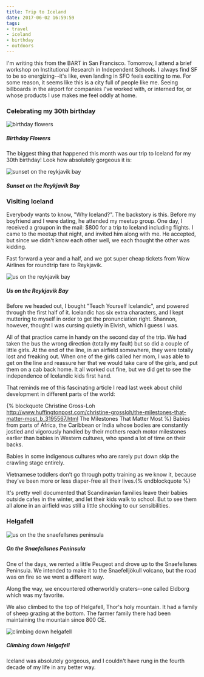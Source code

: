 ```yaml
---
title: Trip to Iceland
date: 2017-06-02 16:59:59
tags:
- travel
- iceland
- birthday
- outdoors
---
```



I'm writing this from the BART in San Francisco. Tomorrow, I attend a brief workshop on Institutional Research in Independent Schools. I always find SF to be so energizing--it's like, even landing in SFO feels exciting to me. For some reason, it seems like this is a city full of people like me. Seeing billboards in the airport for companies I've worked with, or interned for, or whose products I use makes me feel oddly at home.

### Celebrating my 30th birthday


![](/2017/06/birthday_flowers.jpg "birthday flowers")
##### Birthday Flowers

The biggest thing that happened this month was our trip to Iceland for my 30th birthday! Look how absolutely gorgeous it is:


![](/2017/06/pointing.gif "sunset on the reykjavik bay")
##### Sunset on the Reykjavik Bay


### Visiting Iceland

Everybody wants to know, "Why Iceland?". The backstory is this. Before my boyfriend and I were dating, he attended my meetup group. One day, I received a groupon in the mail: $800 for a trip to Iceland including flights. I came to the meetup that night, and invited him along with me. He accepted, but since we didn't know each other well, we each thought the other was kidding.

Fast forward a year and a half, and we got super cheap tickets from Wow Airlines for roundtrip fare to Reykjavik.


![](/2017/06/us.jpg "us on the reykjavik bay")
##### Us on the Reykjavik Bay

Before we headed out, I bought "Teach Yourself Icelandic", and powered through the first half of it. Icelandic has six extra characters, and I kept muttering to myself in order to get the pronunciation right. Shannon, however, thought I was cursing quietly in Elvish, which I guess I was.

All of that practice came in handy on the second day of the trip. We had taken the bus the wrong direction (totally my fault) but so did a couple of little girls. At the end of the line, in an airfield somewhere, they were totally lost and freaking out. When one of the girls called her mom, I was able to get on the line and reassure her that we would take care of the girls, and put them on a cab back home. It all worked out fine, but we did get to see the independence of Icelandic kids first hand.

That reminds me of this fascinating article I read last week about child development in different parts of the world:

{% blockquote Christine Gross-Loh http://www.huffingtonpost.com/christine-grossloh/the-milestones-that-matter-most_b_3195567.html The Milestones That Matter Most %}
Babies from parts of Africa, the Caribbean or India whose bodies are constantly jostled and vigorously handled by their mothers reach motor milestones earlier than babies in Western cultures, who spend a lot of time on their backs.

Babies in some indigenous cultures who are rarely put down skip the crawling stage entirely.

Vietnamese toddlers don’t go through potty training as we know it, because they’ve been more or less diaper-free all their lives.{% endblockquote %}

It's pretty well documented that Scandinavian families leave their babies outside cafes in the winter, and let their kids walk to school. But to see them all alone in an airfield was still a little shocking to our sensibilities.

### Helgafell

![](/2017/06/roadside.jpg "us on the the snaefellsnes peninsula")
##### On the Snaefellsnes Peninsula

One of the days, we rented a little Peugeot and drove up to the Snaefellsnes Peninsula. We intended to make it to the Snaefelljökull volcano, but the road was on fire so we went a different way.

Along the way, we encountered otherworldly craters--one called Eldborg which was my favorite.

We also climbed to the top of Helgafell, Thor's holy mountain. It had a family of sheep grazing at the bottom. The farmer family there had been maintaining the mountain since 800 CE.

![](/2017/06/helgafell.jpg "climbing down helgafell")
##### Climbing down Helgafell


Iceland was absolutely gorgeous, and I couldn't have rung in the fourth decade of my life in any better way.

